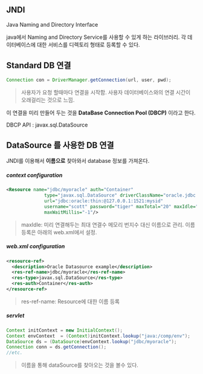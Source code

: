 ## JNDI

Java Naming and Directory Interface

java에서 Naming and Directory Service를 사용할 수 있게 하는 라이브러리.
각 데이터베이스에 대한 서비스를 디렉토리 형태로 등록할 수 있다.

## Standard DB 연결
```java
Connection con = DriverManager.getConnection(url, user, pwd);
```
>사용자가 요청 할때마다 연결을 시작함.
>사용자 데이터베이스와의 연결 시간이 오래걸리는 것으로 느낌.

이 연결을 미리 만들어 두는 것을 **DataBase Connection Pool (DBCP)** 이라고 한다.

DBCP API : javax.sql.DataSource 

## DataSource 를 사용한 DB 연결
JNDI를 이용해서 **이름으로** 찾아와서 database 정보를 가져온다.

##### context configuration
```xml
<Resource name="jdbc/myoracle" auth="Container"
              type="javax.sql.DataSource" driverClassName="oracle.jdbc.OracleDriver"
              url="jdbc:oracle:thin:@127.0.0.1:1521:mysid"
              username="scott" password="tiger" maxTotal="20" maxIdle="5"
              maxWaitMillis="-1"/>
```
>maxIdle: 미리 연결해두는 최대 연결수
>메모리 번지수 대신 이름으로 관리.
>이름 등록은 아래의 web.xml에서 설정.

##### web.xml configuration
```xml
<resource-ref>
  <description>Oracle Datasource example</description>
  <res-ref-name>jdbc/myoracle</res-ref-name>
  <res-type>javax.sql.DataSource</res-type>
  <res-auth>Container</res-auth>
</resource-ref>
```
>res-ref-name: Resource에 대한 이름 등록

##### servlet
```java
Context initContext = new InitialContext();
Context envContext  = (Context)initContext.lookup("java:/comp/env");
DataSource ds = (DataSource)envContext.lookup("jdbc/myoracle");
Connection conn = ds.getConnection();
//etc.
```
>이름을 통해 dataSource를 찾아오는 것을 볼수 있다.
<!--stackedit_data:
eyJoaXN0b3J5IjpbLTE3NDA5NDA1OTUsLTU3OTY0Mzc5MCwtMT
M5ODE0NTEzNSwtMjAzOTgzMTg3N119
-->